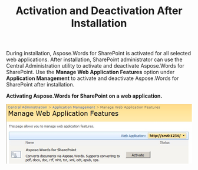﻿---
title: Activation and Deactivation After Installation
second_title: Aspose.Words for SharePoint
articleTitle: Activation and Deactivation After Installation
linktitle: Activation and Deactivation After Installation
description: "How to deactivate the Aspose.Words for SharePoint after installation."
type: docs
weight: 40
url: /sharepoint/activation-and-deactivation-after-installation/
---

During installation, Aspose.Words for SharePoint is activated for all selected web applications. After installation, SharePoint administrator can use the Central Administration utility to activate and deactivate Aspose.Words for SharePoint. Use the **Manage Web Application Features** option under **Application Management** to activate and deactivate Aspose.Words for SharePoint after installation.

**Activating Aspose.Words for SharePoint on a web application.**

**![todo:image_alt_text](activation-and-deactivation-after-installation-1.png)**
